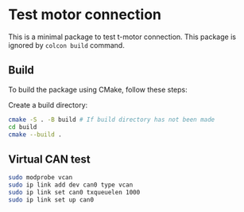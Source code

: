 # Test motor connection

This is a minimal package to test t-motor connection. This package is ignored by `colcon build` command.

## Build

To build the package using CMake, follow these steps:

Create a build directory:

```bash
cmake -S . -B build # If build directory has not been made
cd build
cmake --build .
```

## Virtual CAN test

```bash
sudo modprobe vcan
sudo ip link add dev can0 type vcan
sudo ip link set can0 txqueuelen 1000
sudo ip link set up can0
```
